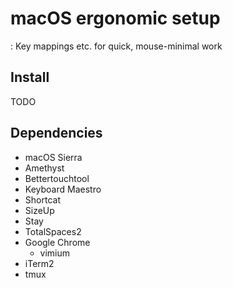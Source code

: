 # macOS ergonomic setup
: Key mappings etc. for quick, mouse-minimal work

## Install
  TODO

## Dependencies
* macOS Sierra
* Amethyst
* Bettertouchtool
* Keyboard Maestro
* Shortcat
* SizeUp
* Stay
* TotalSpaces2
* Google Chrome
   * vimium
* iTerm2
* tmux